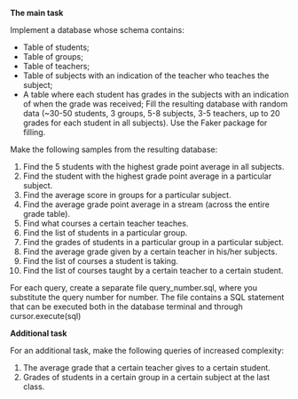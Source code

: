 <b>The main task</b>

Implement a database whose schema contains:

- Table of students;
- Table of groups;
- Table of teachers;
- Table of subjects with an indication of the teacher who teaches the subject;
- A table where each student has grades in the subjects with an indication of when the grade was received;
Fill the resulting database with random data (~30-50 students, 3 groups, 5-8 subjects, 3-5 teachers, up to 20 grades for each student in all subjects). Use the Faker package for filling.

Make the following samples from the resulting database:

1. Find the 5 students with the highest grade point average in all subjects.
2. Find the student with the highest grade point average in a particular subject.
3. Find the average score in groups for a particular subject.
4. Find the average grade point average in a stream (across the entire grade table).
5. Find what courses a certain teacher teaches.
6. Find the list of students in a particular group.
7. Find the grades of students in a particular group in a particular subject.
8. Find the average grade given by a certain teacher in his/her subjects.
9. Find the list of courses a student is taking.
10. Find the list of courses taught by a certain teacher to a certain student.

For each query, create a separate file query_number.sql, where you substitute the query number for number. The file contains a SQL statement that can be executed both in the database terminal and through cursor.execute(sql)

<b>Additional task</b>

For an additional task, make the following queries of increased complexity:

1. The average grade that a certain teacher gives to a certain student.
2. Grades of students in a certain group in a certain subject at the last class.
